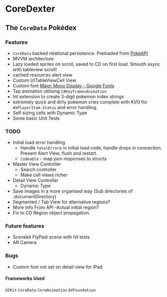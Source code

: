 #  CoreDexter
## The `CoreData` Pokédex

### Features
* `CoreData` backed relational persistence. Preloaded from [PokeAPI](https://pokeapi.co)
* MVVM architecture
* Lazy loaded sprites on scroll, saved to CD on first load. Smooth async with tableview scroll!
* cached resources alert view
* Custom UITableViewCell View
* Custom font [Major Mono Display - Google Fonts](https://fonts.google.com/specimen/Major+Mono+Display)
* Tap animation utilising `CAKeyframesAnimation`
* Int extension to create 3-digit pokemon index strings
* extremely quick and dirty pokemon cries complete with KVO for `AVPlayerItem.Status` and error handling.
* Self sizing cells with Dynamic Type
* Some basic Unit Tests

### TODO
* Initial load error handling
    * Handle `fatalError`s in initial load code, handle drops in connection. Present Alert View, flush and restart.
    * `Codeable` - map json responses to structs
* Master View Controller
    * Search controller
    * Make cell views richer
* Detail View Controller
    * Dynamic Type
* Save images in a more organised way (Sub directories of .documentDirectory)
* Segmented / Tab View for alternative regions?
* More Info From API -Actual initial region?
* Fix to CD Region object propagation.

### Future features
* Scenekit FlyPast scene with hit tests
* AR Camera

### Bugs
* Custom font not set on detail view for iPad.

#### Frameworks Used
`UIKit` `CoreData` `CoreAnimation` `AVFoundation`
